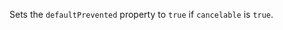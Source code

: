 <!-- YAML
added: v14.5.0
-->

Sets the `defaultPrevented` property to `true` if `cancelable` is `true`.

